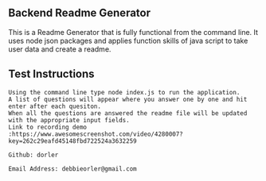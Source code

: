 ## Backend Readme Generator

This is a Readme Generator that is fully functional from the command line. It uses node json packages and applies function skills of java script to take user data and create a readme. 

## Test Instructions

```
Using the command line type node index.js to run the application. 
A list of questions will appear where you answer one by one and hit enter after each quesiton. 
When all the questions are answered the readme file will be updated with the appropriate input fields.
Link to recording demo :https://www.awesomescreenshot.com/video/4280007?key=262c29eafd45148fbd722524a3632259 
```


```
Github: dorler 
```

```
Email Address: debbieorler@gmail.com
```